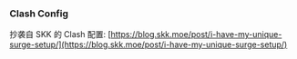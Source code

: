### Clash Config

抄袭自 SKK 的 Clash 配置: [https://blog.skk.moe/post/i-have-my-unique-surge-setup/](https://blog.skk.moe/post/i-have-my-unique-surge-setup/)
